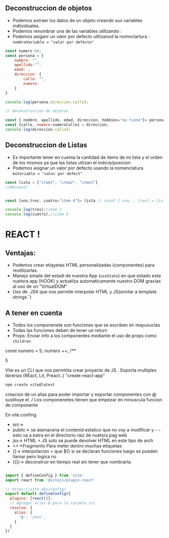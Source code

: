 ## Deconstruccion de objetos 

- Podemos extraer los datos de un objeto creando sus variables indiividuales.
- Podemos renombrar una de las variables utilizando :
- Podemos asiganr un valor por defecto utilizanod la nomnclartura : `nombreVariable = "valor por defecto"` 
```js 
const numero 66;
const persona = {
    nombre: "",
    apellido:"",
    edad: ,
    direccion: {
        calle: "",
        numero:
    }
}

console.log(persona.direccion.calle);

// deconstruccion de objetos 

const { nombre, apellido, edad, direccion, hobbies="no tiene"}= persona;// porque no esta definida se da un valor por defecto
const {calle, numero:numeroCalle} = direccion;
console.log(direccion.calle);
```


## Deconstruccion de Listas 
- Es importante tener en cuenta la cantidad de items de mi lista y el orden de los mismos ya que las listas utlizan el indicie/posicion
- Podemos asignar un valor por defecto usando la nomenclatura `miVariable = "valor por defect"`

```js
const lista = ["item1", "item2", "itme3"]
//Deconstr


const [uno,tres, cuatro="item 4"]= lista // const [ uno, , tres] = lista para dejar un espacio y no liar y el tres ya es item 3, y al cuatro se le esta dando ese valor por defecto

console.log(tres)//item 2
console.log(cuatro);//item 4


```

# REACT !
## Ventajas:

- Podemos crear etiqyetas HTML personalizadas (componentes) para reutilizarlas.
- Manejo simple del estadi de nuestra App (`useState`) en que estado esta nuetsra app (HOOK) y actualiza automaticamente nuestro DOM gracias al uso de un "VirtualDOM"
- Uso de .JSX que nos permite interpolar HTML y JS(similar a template strings``)

## A tener en cuenta
- Todos los componenete son funciones que se escriben en mayusuclas
- Todas las funciones deben de tener un return
- Props: Enviar info a los componentes mediante el uso de props como `children`



const numero = 5;
numero ++; /**
 
<div id="numero">5</div>


Vite es un CLI que nos permitita crear proyecto de JS . Soporta multiples librerias (REact, Lit, Preact..)
"create-react-app"

```bash
npm create vite@latest
```
creacion de un alias para poder importar y exportar componentes con @ sustituye el ./
Los componenetes tienen que empezar en minuscula funcion de componente 

En vite.confing
 - src-> 
 - public-> se alamacena el contenid estatico que no voy a modificar y - - esto va a estra en el directorio raiz de nuetsra pag web
 - jsx-> HTML + JS solo se puede devolver HTML en este tipo de arch
 - <>->Fragmento Para meter dentro muchas etiquetas
 - {}-> interpolacion = que ${} si se declaran funciones luego se pueden llamar pero logica no
 - ({})-> deconstruir en tiempo real sin tener que nombrarla.



```js

import { defineConfig } from 'vite'
import react from '@vitejs/plugin-react'

// https://vite.dev/config/
export default defineConfig({
  plugins: [react()],
  // Agregar alias @ para la carpeta src
  resolve: {
    alias: {
      '@': '/src',
    }
  }
})


```